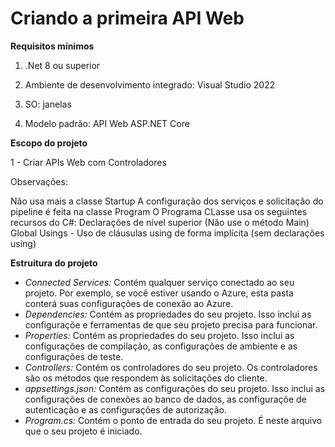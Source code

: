 # Criando a primeira API Web

**Requisitos mínimos**

1. .Net 8 ou superior

2. Ambiente de desenvolvimento integrado: Visual Studio 2022

3. SO: janelas

4. Modelo padrão: API Web ASP.NET Core

**Escopo do projeto**

1 - Criar APIs Web com Controladores

Observações:

Não usa mais a classe Startup
A configuração dos serviços e solicitação do pipeline é feita na classe Program
O Programa CLasse usa os seguintes recursos do C#:
Declarações de nível superior (Não use o método Main)
Global Usings - Uso de cláusulas using de forma implícita (sem declarações using)

**Estruitura do projeto**

- *Connected Services:* Contém qualquer serviço conectado ao seu projeto. Por exemplo, se você estiver usando o Azure, esta pasta conterá suas configurações de conexão ao Azure.
- *Dependencies:* Contém as propriedades do seu projeto. Isso inclui as configuraçõe e ferramentas de que seu projeto precisa para funcionar.
- *Properties:* Contém as propriedades do seu projeto. Isso inclui as configurações de compilação, as configurações de ambiente e as configurações de teste.
- *Controllers:* Contém os controladores do seu projeto. Os controladores são os métodos que respondem às solicitações do cliente.
- *appsettings.json:* Contém as configurações do seu projeto. Isso inclui as configurações de conexões ao banco de dados, as configuraçõe de autenticação e as configurações de autorização.
- *Program.cs:* Contém o ponto de entrada do seu projeto. É neste arquivo que o seu projeto é iniciado.
